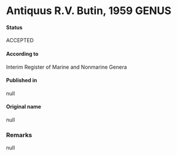 # Antiquus R.V. Butin, 1959 GENUS

#### Status
ACCEPTED

#### According to
Interim Register of Marine and Nonmarine Genera

#### Published in
null

#### Original name
null

### Remarks
null